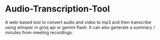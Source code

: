 # Audio-Transcription-Tool
A web-based tool to convert audio and video to mp3 and then transcribe using whisper in groq api or gemini flash. It can also generate a summary / minutes from meeting recordings.
